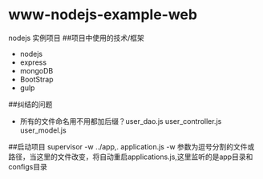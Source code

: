 # www-nodejs-example-web
nodejs 实例项目
##项目中使用的技术/框架
- nodejs
- express
- mongoDB
- BootStrap
- gulp

##纠结的问题
- 所有的文件命名用不用都加后缀？user_dao.js  user_controller.js user_model.js

##启动项目
supervisor -w ../app,.  application.js
-w 参数为逗号分割的文件或路径，当这里的文件改变，将自动重启applications.js,这里监听的是app目录和configs目录

